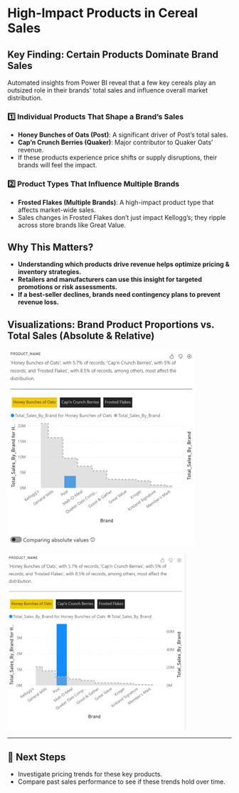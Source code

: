 # High-Impact Products in Cereal Sales

## Key Finding: Certain Products Dominate Brand Sales
Automated insights from Power BI reveal that a few key cereals play an outsized role in their brands' total sales and influence overall market distribution.

### 1️⃣ Individual Products That Shape a Brand’s Sales
- **Honey Bunches of Oats (Post)**: A significant driver of Post’s total sales.
- **Cap’n Crunch Berries (Quaker)**: Major contributor to Quaker Oats’ revenue.
- If these products experience price shifts or supply disruptions, their brands will feel the impact.

### 2️⃣ Product Types That Influence Multiple Brands
- **Frosted Flakes (Multiple Brands)**: A high-impact product type that affects market-wide sales.
- Sales changes in Frosted Flakes don’t just impact Kellogg’s; they ripple across store brands like Great Value.

## Why This Matters?
- **Understanding which products drive revenue helps optimize pricing & inventory strategies.**
- **Retailers and manufacturers can use this insight for targeted promotions or risk assessments.**
- **If a best-seller declines, brands need contingency plans to prevent revenue loss.**

## Visualizations: Brand Product Proportions vs. Total Sales (Absolute & Relative)

![Total Sales by Brand - Absolute Value](https://github.com/NicoleBIA/Cereal-Market-Evolution/blob/main/Images/Total%20Sales%20by%20Brand%20Insights%20Absolute%20Value_.png?raw=true)

![Total Sales by Brand - Proportions](https://github.com/NicoleBIA/Cereal-Market-Evolution/blob/main/Images/Total%20Sales%20by%20Brand%20Insights%20Proportions_.png?raw=true)


---

## 📌 Next Steps
- Investigate pricing trends for these key products.
- Compare past sales performance to see if these trends hold over time.
